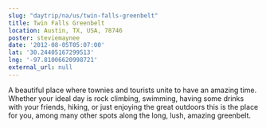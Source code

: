 ```yaml
---
slug: "daytrip/na/us/twin-falls-greenbelt"
title: Twin Falls Greenbelt
location: Austin, TX, USA, 78746
poster: steviemaynee
date: '2012-08-05T05:07:00'
lat: '30.24405167299513'
lng: '-97.81006620998721'
external_url: null
---
```


A beautiful place where townies and tourists unite to have an amazing time. Whether your ideal day is rock climbing, swimming, having some drinks with your friends, hiking, or just enjoying the great outdoors this is the place for you, among many other spots along the long, lush, amazing greenbelt.
